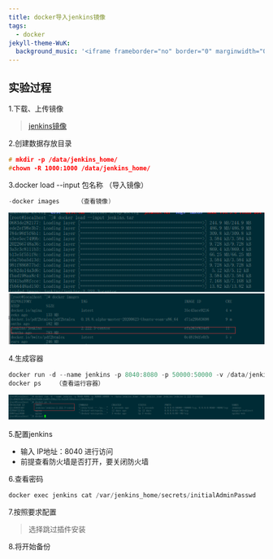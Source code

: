 ```yaml
---
title: docker导入jenkins镜像
tags:
  - docker
jekyll-theme-WuK:
  background_music: '<iframe frameborder="no" border="0" marginwidth="0" marginheight="0" width=100% height=86 src="//music.163.com/outchain/player?type=2&id=27876158&auto=0&height=66"></iframe>'
---
```


## 实验过程
1.下载、上传镜像
> [jenkins镜像](https://share.weiyun.com/v3Vb0cGD)

2.创建数据存放目录
```c
# mkdir -p /data/jenkins_home/
#chown -R 1000:1000 /data/jenkins_home/
```

3.docker load --input 包名称 （导入镜像）
```c
-docker images     （查看镜像)
```
![图片](https://raw.githubusercontent.com/yanruhuo/yanruhuo.github.io/main/image/docker%E5%AF%BC%E5%85%A5jenkins/%E5%9B%BE%E7%89%871.png)
![图片](https://raw.githubusercontent.com/yanruhuo/yanruhuo.github.io/main/image/docker%E5%AF%BC%E5%85%A5jenkins/%E5%9B%BE%E7%89%872.png)

4.生成容器
```c
docker run -d --name jenkins -p 8040:8080 -p 50000:50000 -v /data/jenkins_home:/var/jenkins_home jenkins/jenkins:2.222.3-centos
docker ps    （查看运行容器）
```
![图片](https://raw.githubusercontent.com/yanruhuo/yanruhuo.github.io/main/image/docker%E5%AF%BC%E5%85%A5jenkins/%E5%9B%BE%E7%89%873.png)


5.配置jenkins
- 输入 IP地址：8040 进行访问
- 前提查看防火墙是否打开，要关闭防火墙

6.查看密码
```c
docker exec jenkins cat /var/jenkins_home/secrets/initialAdminPasswd
```

7.按照要求配置
> 选择跳过插件安装

8.将开始备份
